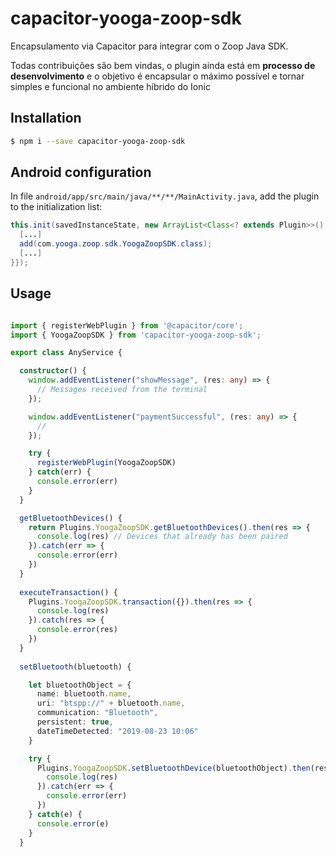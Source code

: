 # capacitor-yooga-zoop-sdk
Encapsulamento via Capacitor para integrar com o Zoop Java SDK.

Todas contribuições são bem vindas, o plugin ainda está em **processo de desenvolvimento** e o objetivo é encapsular o máximo possível e tornar simples e funcional no ambiente híbrido do Ionic

## Installation

```bash
$ npm i --save capacitor-yooga-zoop-sdk
```
## Android configuration

In file `android/app/src/main/java/**/**/MainActivity.java`, add the plugin to the initialization list:

```java
this.init(savedInstanceState, new ArrayList<Class<? extends Plugin>>() {{
  [...]
  add(com.yooga.zoop.sdk.YoogaZoopSDK.class);
  [...]
}});

```

## Usage

```typescript

import { registerWebPlugin } from '@capacitor/core';
import { YoogaZoopSDK } from 'capacitor-yooga-zoop-sdk';

export class AnyService {

  constructor() {
    window.addEventListener("showMessage", (res: any) => {
      // Messages received from the terminal
    });

    window.addEventListener("paymentSuccessful", (res: any) => {
      //
    });

    try {
      registerWebPlugin(YoogaZoopSDK)
    } catch(err) {
      console.error(err)
    }
  }

  getBluetoothDevices() {    
    return Plugins.YoogaZoopSDK.getBluetoothDevices().then(res => {
      console.log(res) // Devices that already has been paired
    }).catch(err => {
      console.error(err)
    })
  }
  
  executeTransaction() {
    Plugins.YoogaZoopSDK.transaction({}).then(res => {
      console.log(res)
    }).catch(res => {
      console.error(res)
    })
  }
  
  setBluetooth(bluetooth) {

    let bluetoothObject = {
      name: bluetooth.name,
      uri: "btspp://" + bluetooth.name,
      communication: "Bluetooth",
      persistent: true,
      dateTimeDetected: "2019-08-23 10:06"
    }

    try {
      Plugins.YoogaZoopSDK.setBluetoothDevice(bluetoothObject).then(res => {
        console.log(res)
      }).catch(err => {
        console.error(err)
      })
    } catch(e) {
      console.error(e)
    }
  }
```

